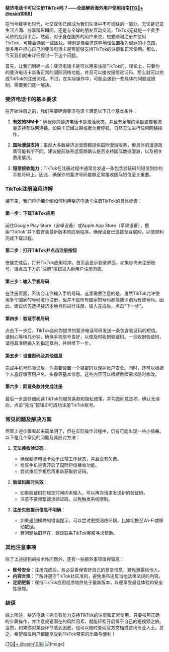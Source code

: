 **斐济电话卡可以注册TikTok吗？——全面解析海外用户使用指南[[TG💪+ @esim1088](https://t.me/s/esim1088)]**

在当今数字化时代，社交媒体已经成为我们生活中不可或缺的一部分。无论是记录生活点滴、分享精彩瞬间，还是与全球的朋友互动交流，TikTok无疑是一个炙手可热的应用平台。然而，对于身在国外的用户来说，想要顺利注册并使用TikTok，可能会遇到一些困扰。特别是像斐济这样地理位置相对偏远的小岛国，很多用户担心自己的斐济电话卡是否能够支持TikTok的注册和正常使用。那么，今天我们就来详细探讨一下这个问题。

首先，让我们明确一点：斐济电话卡是可以用来注册TikTok的。理论上，只要你的斐济电话卡具备正常的国际网络功能，并且可以接收短信验证码，那么就可以完成TikTok的注册流程。不过，在实际操作中，可能会遇到一些具体的问题或限制，需要我们逐一解决。

### 斐济电话卡的基本要求

在开始注册之前，我们需要确保斐济电话卡满足以下几个基本条件：

1. **有效的SIM卡**：确保你的斐济电话卡是激活状态，并且有足够的余额或套餐流量支持互联网连接。如果卡已经过期或者欠费停机，自然无法进行任何网络操作。
   
2. **国际漫游支持**：虽然大多数斐济运营商都提供国际漫游服务，但具体的漫游政策可能有所不同。建议提前联系运营商确认是否支持国际数据漫游，以及相关费用情况。

3. **短信接收能力**：TikTok在注册过程中通常会发送一条包含验证码的短信到你的手机号码上。因此，确保你的斐济号码能够正常接收国际短信至关重要。

### TikTok注册流程详解

接下来，我们将详细介绍如何利用斐济电话卡注册TikTok的具体步骤：

#### 第一步：下载TikTok应用
前往Google Play Store（安卓设备）或Apple App Store（苹果设备），搜索“TikTok”并下载安装最新版本的应用程序。确保设备已连接至互联网，以便顺利完成下载过程。

#### 第二步：打开TikTok并点击注册按钮
安装完成后，打开TikTok应用程序。首页会显示登录界面，如果你尚未注册账号，请点击下方的“注册”按钮进入新用户注册页面。

#### 第三步：输入手机号码
在注册页面，系统会让你输入手机号码。这里需要注意的是，虽然TikTok允许使用多个国家的号码进行注册，但并不是所有国家的号码都能被识别为有效号码。因此，建议优先选择斐济本地号码进行注册。输入完成后，点击“下一步”。

#### 第四步：验证手机号码
点击下一步后，TikTok会向你提供的斐济电话号码发送一条包含验证码的短信。请耐心等待几分钟，确保手机信号良好，以便及时收到验证码。一旦收到验证码，请将其准确输入到指定框内，并继续下一步。

#### 第五步：设置密码及其他信息
完成手机号码验证后，你需要设置一个强密码以保护账户安全。同时，还可以根据个人喜好填写用户名、头像等基本信息。这些内容可以根据后续需求随时修改。

#### 第六步：同意条款并完成注册
最后一步是仔细阅读TikTok的服务条款和隐私政策，并勾选同意选项。确认无误后，点击“完成”按钮即可成功注册TikTok账号。

### 常见问题及解决方案

尽管上述步骤看起来简单明了，但在实际操作过程中，仍有可能出现一些小插曲。以下是几个常见的问题及其应对方法：

1. **无法接收验证码**：
   - 确保斐济电话卡处于正常工作状态，并且没有欠费。
   - 检查手机是否开启了国际短信接收功能。
   - 尝试重启手机后再重新获取验证码。

2. **验证码超时失效**：
   - 如果验证码在规定时间内未输入，可以再次请求发送新的验证码。
   - 注意不要频繁请求验证码，以免触发系统限制。

3. **注册失败提示信息不明确**：
   - 如果遇到模糊的错误提示，可以尝试更换网络环境，比如切换至Wi-Fi或移动数据。
   - 若问题依旧存在，建议联系TikTok客服寻求帮助。

### 其他注意事项

除了上述提到的技术性问题外，还有一些额外事项值得留意：

- **账号安全**：注册完成后，务必妥善保管好自己的登录信息，避免泄露给他人。
- **内容合规**：了解并遵守TikTok社区准则，避免发布违反当地法律法规的内容。
- **定期更新**：保持TikTok应用程序始终处于最新版本，以便享受最佳体验和安全性保障。

### 结语

综上所述，斐济电话卡完全有能力支持TikTok的注册和正常使用。只要按照正确的步骤操作，并注意规避潜在的风险因素，就能轻松开启属于自己的短视频之旅。当然，如果你对某些环节感到困惑，也可以随时查阅官方文档或咨询专业人士。总之，希望每位用户都能享受到TikTok带来的乐趣与便利！

[[TG💪+ @esim1088](https://t.me/s/esim1088) ![Image](https://i.postimg.cc/4NQfJmqS/Snipaste-2025-05-13-00-14-12.png)]